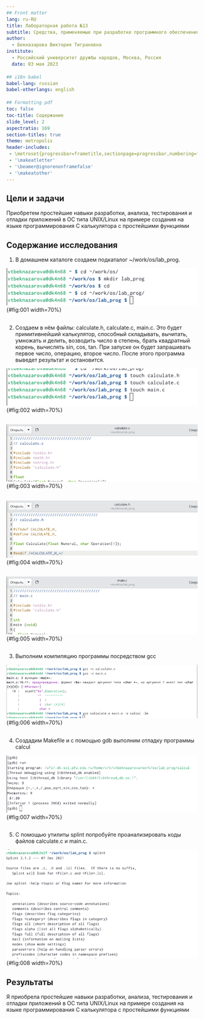```yaml
---
## Front matter
lang: ru-RU
title: Лабораторная работа №13
subtitle: Средства, применяемые при разработке программного обеспечения в ОС типа UNIX/Linux
author:
  - Бекназарова Виктория Тиграновна
institute:
  - Российский университет дружбы народов, Москва, Россия
  date: 03 мая 2023

## i18n babel
babel-lang: russian
babel-otherlangs: english

## Formatting pdf
toc: false
toc-title: Содержание
slide_level: 2
aspectratio: 169
section-titles: true
theme: metropolis
header-includes:
 - \metroset{progressbar=frametitle,sectionpage=progressbar,numbering=fraction}
 - '\makeatletter'
 - '\beamer@ignorenonframefalse'
 - '\makeatother'
---
```



## Цели и задачи

Приобретем простейшие навыки разработки, анализа, тестирования и отладки приложений в ОС типа UNIX/Linux на примере создания на языке программирования С калькулятора с простейшими функциями


## Содержание исследования

1. В домашнем каталоге создаем подкаталог ~/work/os/lab_prog.

![Создаем подкаталог](image/1.png){#fig:001 width=70%}


##

2. Создаем в нём файлы: calculate.h, calculate.c, main.c.
Это будет примитивнейший калькулятор, способный складывать, вычитать, умножать
и делить, возводить число в степень, брать квадратный корень, вычислять sin, cos, tan.
При запуске он будет запрашивать первое число, операцию, второе число. После этого
программа выведет результат и остановится.


![Создание файлов](image/2.png){#fig:002 width=70%}


##


![Реализация функций калькулятора в файле calculate.h.](image/3.png){#fig:003 width=70%}


##


![Интерфейсный файл calculate.h](image/4.png){#fig:004 width=70%}


##


![Основной файл main.c.](image/5.png){#fig:005 width=70%}

##


3. Выполним компиляцию программы посредством gcc


![Компиляция](image/6.png){#fig:006 width=70%}

##


4. Создадим Makefile и с помощью gdb выполним отладку программы calcul 


![Откладка программы](image/7.png){#fig:007 width=70%}

##

5. С помощью утилиты splint попробуйте проанализировать коды файлов calculate.c
и main.c.

![Анализ кодов](image/8.png){#fig:008 width=70%}


## Результаты

Я приобрела простейшие навыки разработки, анализа, тестирования и отладки приложений в ОС типа UNIX/Linux на примере создания на языке программирования С калькулятора с простейшими функциями



